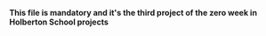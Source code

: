 __This file is mandatory and it's the third project of the zero week in Holberton School projects__
